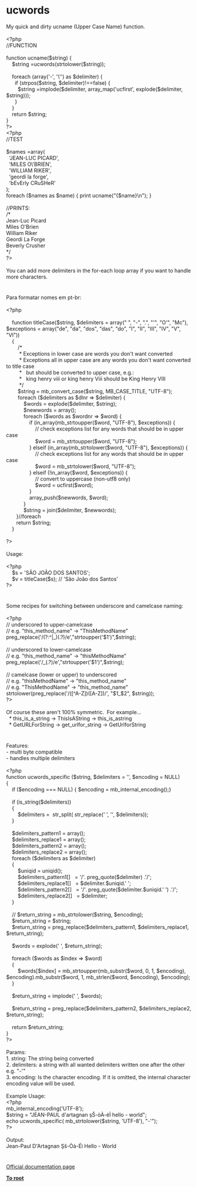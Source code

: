# ucwords




<div class="phpcode"><span class="html">
My quick and dirty ucname (Upper Case Name) function.<br><br><span class="default">&lt;?php<br></span><span class="comment">//FUNCTION<br><br></span><span class="keyword">function </span><span class="default">ucname</span><span class="keyword">(</span><span class="default">$string</span><span class="keyword">) {<br>&#xA0; &#xA0; </span><span class="default">$string </span><span class="keyword">=</span><span class="default">ucwords</span><span class="keyword">(</span><span class="default">strtolower</span><span class="keyword">(</span><span class="default">$string</span><span class="keyword">));<br><br>&#xA0; &#xA0; foreach (array(</span><span class="string">&apos;-&apos;</span><span class="keyword">, </span><span class="string">&apos;\&apos;&apos;</span><span class="keyword">) as </span><span class="default">$delimiter</span><span class="keyword">) {<br>&#xA0; &#xA0; &#xA0; if (</span><span class="default">strpos</span><span class="keyword">(</span><span class="default">$string</span><span class="keyword">, </span><span class="default">$delimiter</span><span class="keyword">)!==</span><span class="default">false</span><span class="keyword">) {<br>&#xA0; &#xA0; &#xA0; &#xA0; </span><span class="default">$string </span><span class="keyword">=</span><span class="default">implode</span><span class="keyword">(</span><span class="default">$delimiter</span><span class="keyword">, </span><span class="default">array_map</span><span class="keyword">(</span><span class="string">&apos;ucfirst&apos;</span><span class="keyword">, </span><span class="default">explode</span><span class="keyword">(</span><span class="default">$delimiter</span><span class="keyword">, </span><span class="default">$string</span><span class="keyword">)));<br>&#xA0; &#xA0; &#xA0; }<br>&#xA0; &#xA0; }<br>&#xA0; &#xA0; return </span><span class="default">$string</span><span class="keyword">;<br>}<br></span><span class="default">?&gt;<br>&lt;?php<br></span><span class="comment">//TEST<br><br></span><span class="default">$names </span><span class="keyword">=array(<br>&#xA0; </span><span class="string">&apos;JEAN-LUC PICARD&apos;</span><span class="keyword">,<br>&#xA0; </span><span class="string">&apos;MILES O\&apos;BRIEN&apos;</span><span class="keyword">,<br>&#xA0; </span><span class="string">&apos;WILLIAM RIKER&apos;</span><span class="keyword">,<br>&#xA0; </span><span class="string">&apos;geordi la forge&apos;</span><span class="keyword">,<br>&#xA0; </span><span class="string">&apos;bEvErly CRuSHeR&apos;<br></span><span class="keyword">);<br>foreach (</span><span class="default">$names </span><span class="keyword">as </span><span class="default">$name</span><span class="keyword">) { print </span><span class="default">ucname</span><span class="keyword">(</span><span class="string">&quot;</span><span class="keyword">{</span><span class="default">$name</span><span class="keyword">}</span><span class="string">\n&quot;</span><span class="keyword">); }<br><br></span><span class="comment">//PRINTS:<br>/*<br>Jean-Luc Picard<br>Miles O&apos;Brien<br>William Riker<br>Geordi La Forge<br>Beverly Crusher<br>*/<br></span><span class="default">?&gt;<br></span><br>You can add more delimiters in the for-each loop array if you want to handle more characters.</span>
</div>
  

#


<div class="phpcode"><span class="html">
Para formatar nomes em pt-br:<br><br><span class="default">&lt;?php<br><br>&#xA0; &#xA0; </span><span class="keyword">function </span><span class="default">titleCase</span><span class="keyword">(</span><span class="default">$string</span><span class="keyword">, </span><span class="default">$delimiters </span><span class="keyword">= array(</span><span class="string">&quot; &quot;</span><span class="keyword">, </span><span class="string">&quot;-&quot;</span><span class="keyword">, </span><span class="string">&quot;.&quot;</span><span class="keyword">, </span><span class="string">&quot;&apos;&quot;</span><span class="keyword">, </span><span class="string">&quot;O&apos;&quot;</span><span class="keyword">, </span><span class="string">&quot;Mc&quot;</span><span class="keyword">), </span><span class="default">$exceptions </span><span class="keyword">= array(</span><span class="string">&quot;de&quot;</span><span class="keyword">, </span><span class="string">&quot;da&quot;</span><span class="keyword">, </span><span class="string">&quot;dos&quot;</span><span class="keyword">, </span><span class="string">&quot;das&quot;</span><span class="keyword">, </span><span class="string">&quot;do&quot;</span><span class="keyword">, </span><span class="string">&quot;I&quot;</span><span class="keyword">, </span><span class="string">&quot;II&quot;</span><span class="keyword">, </span><span class="string">&quot;III&quot;</span><span class="keyword">, </span><span class="string">&quot;IV&quot;</span><span class="keyword">, </span><span class="string">&quot;V&quot;</span><span class="keyword">, </span><span class="string">&quot;VI&quot;</span><span class="keyword">))<br>&#xA0; &#xA0; {<br>&#xA0; &#xA0; &#xA0; &#xA0; </span><span class="comment">/*<br>&#xA0; &#xA0; &#xA0; &#xA0;&#xA0; * Exceptions in lower case are words you don&apos;t want converted<br>&#xA0; &#xA0; &#xA0; &#xA0;&#xA0; * Exceptions all in upper case are any words you don&apos;t want converted to title case<br>&#xA0; &#xA0; &#xA0; &#xA0;&#xA0; *&#xA0;&#xA0; but should be converted to upper case, e.g.:<br>&#xA0; &#xA0; &#xA0; &#xA0;&#xA0; *&#xA0;&#xA0; king henry viii or king henry Viii should be King Henry VIII<br>&#xA0; &#xA0; &#xA0; &#xA0;&#xA0; */<br>&#xA0; &#xA0; &#xA0; &#xA0; </span><span class="default">$string </span><span class="keyword">= </span><span class="default">mb_convert_case</span><span class="keyword">(</span><span class="default">$string</span><span class="keyword">, </span><span class="default">MB_CASE_TITLE</span><span class="keyword">, </span><span class="string">&quot;UTF-8&quot;</span><span class="keyword">);<br>&#xA0; &#xA0; &#xA0; &#xA0; foreach (</span><span class="default">$delimiters </span><span class="keyword">as </span><span class="default">$dlnr </span><span class="keyword">=&gt; </span><span class="default">$delimiter</span><span class="keyword">) {<br>&#xA0; &#xA0; &#xA0; &#xA0; &#xA0; &#xA0; </span><span class="default">$words </span><span class="keyword">= </span><span class="default">explode</span><span class="keyword">(</span><span class="default">$delimiter</span><span class="keyword">, </span><span class="default">$string</span><span class="keyword">);<br>&#xA0; &#xA0; &#xA0; &#xA0; &#xA0; &#xA0; </span><span class="default">$newwords </span><span class="keyword">= array();<br>&#xA0; &#xA0; &#xA0; &#xA0; &#xA0; &#xA0; foreach (</span><span class="default">$words </span><span class="keyword">as </span><span class="default">$wordnr </span><span class="keyword">=&gt; </span><span class="default">$word</span><span class="keyword">) {<br>&#xA0; &#xA0; &#xA0; &#xA0; &#xA0; &#xA0; &#xA0; &#xA0; if (</span><span class="default">in_array</span><span class="keyword">(</span><span class="default">mb_strtoupper</span><span class="keyword">(</span><span class="default">$word</span><span class="keyword">, </span><span class="string">&quot;UTF-8&quot;</span><span class="keyword">), </span><span class="default">$exceptions</span><span class="keyword">)) {<br>&#xA0; &#xA0; &#xA0; &#xA0; &#xA0; &#xA0; &#xA0; &#xA0; &#xA0; &#xA0; </span><span class="comment">// check exceptions list for any words that should be in upper case<br>&#xA0; &#xA0; &#xA0; &#xA0; &#xA0; &#xA0; &#xA0; &#xA0; &#xA0; &#xA0; </span><span class="default">$word </span><span class="keyword">= </span><span class="default">mb_strtoupper</span><span class="keyword">(</span><span class="default">$word</span><span class="keyword">, </span><span class="string">&quot;UTF-8&quot;</span><span class="keyword">);<br>&#xA0; &#xA0; &#xA0; &#xA0; &#xA0; &#xA0; &#xA0; &#xA0; } elseif (</span><span class="default">in_array</span><span class="keyword">(</span><span class="default">mb_strtolower</span><span class="keyword">(</span><span class="default">$word</span><span class="keyword">, </span><span class="string">&quot;UTF-8&quot;</span><span class="keyword">), </span><span class="default">$exceptions</span><span class="keyword">)) {<br>&#xA0; &#xA0; &#xA0; &#xA0; &#xA0; &#xA0; &#xA0; &#xA0; &#xA0; &#xA0; </span><span class="comment">// check exceptions list for any words that should be in upper case<br>&#xA0; &#xA0; &#xA0; &#xA0; &#xA0; &#xA0; &#xA0; &#xA0; &#xA0; &#xA0; </span><span class="default">$word </span><span class="keyword">= </span><span class="default">mb_strtolower</span><span class="keyword">(</span><span class="default">$word</span><span class="keyword">, </span><span class="string">&quot;UTF-8&quot;</span><span class="keyword">);<br>&#xA0; &#xA0; &#xA0; &#xA0; &#xA0; &#xA0; &#xA0; &#xA0; } elseif (!</span><span class="default">in_array</span><span class="keyword">(</span><span class="default">$word</span><span class="keyword">, </span><span class="default">$exceptions</span><span class="keyword">)) {<br>&#xA0; &#xA0; &#xA0; &#xA0; &#xA0; &#xA0; &#xA0; &#xA0; &#xA0; &#xA0; </span><span class="comment">// convert to uppercase (non-utf8 only)<br>&#xA0; &#xA0; &#xA0; &#xA0; &#xA0; &#xA0; &#xA0; &#xA0; &#xA0; &#xA0; </span><span class="default">$word </span><span class="keyword">= </span><span class="default">ucfirst</span><span class="keyword">(</span><span class="default">$word</span><span class="keyword">);<br>&#xA0; &#xA0; &#xA0; &#xA0; &#xA0; &#xA0; &#xA0; &#xA0; }<br>&#xA0; &#xA0; &#xA0; &#xA0; &#xA0; &#xA0; &#xA0; &#xA0; </span><span class="default">array_push</span><span class="keyword">(</span><span class="default">$newwords</span><span class="keyword">, </span><span class="default">$word</span><span class="keyword">);<br>&#xA0; &#xA0; &#xA0; &#xA0; &#xA0; &#xA0; }<br>&#xA0; &#xA0; &#xA0; &#xA0; &#xA0; &#xA0; </span><span class="default">$string </span><span class="keyword">= </span><span class="default">join</span><span class="keyword">(</span><span class="default">$delimiter</span><span class="keyword">, </span><span class="default">$newwords</span><span class="keyword">);<br>&#xA0; &#xA0; &#xA0;&#xA0; }</span><span class="comment">//foreach<br>&#xA0; &#xA0; &#xA0;&#xA0; </span><span class="keyword">return </span><span class="default">$string</span><span class="keyword">;<br>&#xA0; &#xA0; }<br><br></span><span class="default">?&gt;<br></span><br>Usage:<br><br><span class="default">&lt;?php<br>&#xA0; &#xA0; $s </span><span class="keyword">= </span><span class="string">&apos;S&#xC3;O JO&#xC3;O DOS SANTOS&apos;</span><span class="keyword">;<br>&#xA0; &#xA0; </span><span class="default">$v </span><span class="keyword">= </span><span class="default">titleCase</span><span class="keyword">(</span><span class="default">$s</span><span class="keyword">); </span><span class="comment">// &apos;S&#xE3;o Jo&#xE3;o dos Santos&apos; <br></span><span class="default">?&gt;</span>
</span>
</div>
  

#


<div class="phpcode"><span class="html">
Some recipes for switching between underscore and camelcase naming:
<br>
<br><span class="default">&lt;?php
<br></span><span class="comment">// underscored to upper-camelcase
<br>// e.g. &quot;this_method_name&quot; -&gt; &quot;ThisMethodName&quot;
<br></span><span class="default">preg_replace</span><span class="keyword">(</span><span class="string">&apos;/(?:^|_)(.?)/e&apos;</span><span class="keyword">,</span><span class="string">&quot;strtoupper(&apos;$1&apos;)&quot;</span><span class="keyword">,</span><span class="default">$string</span><span class="keyword">);
<br>
<br></span><span class="comment">// underscored to lower-camelcase
<br>// e.g. &quot;this_method_name&quot; -&gt; &quot;thisMethodName&quot;
<br></span><span class="default">preg_replace</span><span class="keyword">(</span><span class="string">&apos;/_(.?)/e&apos;</span><span class="keyword">,</span><span class="string">&quot;strtoupper(&apos;$1&apos;)&quot;</span><span class="keyword">,</span><span class="default">$string</span><span class="keyword">);
<br>
<br></span><span class="comment">// camelcase (lower or upper) to underscored
<br>// e.g. &quot;thisMethodName&quot; -&gt; &quot;this_method_name&quot;
<br>// e.g. &quot;ThisMethodName&quot; -&gt; &quot;this_method_name&quot;
<br></span><span class="default">strtolower</span><span class="keyword">(</span><span class="default">preg_replace</span><span class="keyword">(</span><span class="string">&apos;/([^A-Z])([A-Z])/&apos;</span><span class="keyword">, </span><span class="string">&quot;$1_$2&quot;</span><span class="keyword">, </span><span class="default">$string</span><span class="keyword">));
<br></span><span class="default">?&gt;
<br></span>
<br>Of course these aren&apos;t 100% symmetric.&#xA0; For example...
<br>&#xA0; * this_is_a_string -&gt; ThisIsAString -&gt; this_is_astring
<br>&#xA0; * GetURLForString -&gt; get_urlfor_string -&gt; GetUrlforString</span>
</div>
  

#


<div class="phpcode"><span class="html">
Features:
<br>- multi byte compatible
<br>- handles multiple delimiters
<br>
<br><span class="default">&lt;?php
<br></span><span class="keyword">function </span><span class="default">ucwords_specific </span><span class="keyword">(</span><span class="default">$string</span><span class="keyword">, </span><span class="default">$delimiters </span><span class="keyword">= </span><span class="string">&apos;&apos;</span><span class="keyword">, </span><span class="default">$encoding </span><span class="keyword">= </span><span class="default">NULL</span><span class="keyword">)
<br>{
<br>&#xA0; &#xA0; if (</span><span class="default">$encoding </span><span class="keyword">=== </span><span class="default">NULL</span><span class="keyword">) { </span><span class="default">$encoding </span><span class="keyword">= </span><span class="default">mb_internal_encoding</span><span class="keyword">();}
<br>
<br>&#xA0; &#xA0; if (</span><span class="default">is_string</span><span class="keyword">(</span><span class="default">$delimiters</span><span class="keyword">))
<br>&#xA0; &#xA0; {
<br>&#xA0; &#xA0; &#xA0; &#xA0; </span><span class="default">$delimiters </span><span class="keyword">=&#xA0; </span><span class="default">str_split</span><span class="keyword">( </span><span class="default">str_replace</span><span class="keyword">(</span><span class="string">&apos; &apos;</span><span class="keyword">, </span><span class="string">&apos;&apos;</span><span class="keyword">, </span><span class="default">$delimiters</span><span class="keyword">));
<br>&#xA0; &#xA0; }
<br>
<br>&#xA0; &#xA0; </span><span class="default">$delimiters_pattern1 </span><span class="keyword">= array();
<br>&#xA0; &#xA0; </span><span class="default">$delimiters_replace1 </span><span class="keyword">= array();
<br>&#xA0; &#xA0; </span><span class="default">$delimiters_pattern2 </span><span class="keyword">= array();
<br>&#xA0; &#xA0; </span><span class="default">$delimiters_replace2 </span><span class="keyword">= array();
<br>&#xA0; &#xA0; foreach (</span><span class="default">$delimiters </span><span class="keyword">as </span><span class="default">$delimiter</span><span class="keyword">)
<br>&#xA0; &#xA0; {
<br>&#xA0; &#xA0; &#xA0; &#xA0; </span><span class="default">$uniqid </span><span class="keyword">= </span><span class="default">uniqid</span><span class="keyword">();
<br>&#xA0; &#xA0; &#xA0; &#xA0; </span><span class="default">$delimiters_pattern1</span><span class="keyword">[]&#xA0;&#xA0; = </span><span class="string">&apos;/&apos;</span><span class="keyword">. </span><span class="default">preg_quote</span><span class="keyword">(</span><span class="default">$delimiter</span><span class="keyword">) .</span><span class="string">&apos;/&apos;</span><span class="keyword">;
<br>&#xA0; &#xA0; &#xA0; &#xA0; </span><span class="default">$delimiters_replace1</span><span class="keyword">[]&#xA0;&#xA0; = </span><span class="default">$delimiter</span><span class="keyword">.</span><span class="default">$uniqid</span><span class="keyword">.</span><span class="string">&apos; &apos;</span><span class="keyword">;
<br>&#xA0; &#xA0; &#xA0; &#xA0; </span><span class="default">$delimiters_pattern2</span><span class="keyword">[]&#xA0;&#xA0; = </span><span class="string">&apos;/&apos;</span><span class="keyword">. </span><span class="default">preg_quote</span><span class="keyword">(</span><span class="default">$delimiter</span><span class="keyword">.</span><span class="default">$uniqid</span><span class="keyword">.</span><span class="string">&apos; &apos;</span><span class="keyword">) .</span><span class="string">&apos;/&apos;</span><span class="keyword">;
<br>&#xA0; &#xA0; &#xA0; &#xA0; </span><span class="default">$delimiters_replace2</span><span class="keyword">[]&#xA0;&#xA0; = </span><span class="default">$delimiter</span><span class="keyword">;
<br>&#xA0; &#xA0; }
<br>
<br>&#xA0; &#xA0; </span><span class="comment">// $return_string = mb_strtolower($string, $encoding);
<br>&#xA0; &#xA0; </span><span class="default">$return_string </span><span class="keyword">= </span><span class="default">$string</span><span class="keyword">;
<br>&#xA0; &#xA0; </span><span class="default">$return_string </span><span class="keyword">= </span><span class="default">preg_replace</span><span class="keyword">(</span><span class="default">$delimiters_pattern1</span><span class="keyword">, </span><span class="default">$delimiters_replace1</span><span class="keyword">, </span><span class="default">$return_string</span><span class="keyword">);
<br>
<br>&#xA0; &#xA0; </span><span class="default">$words </span><span class="keyword">= </span><span class="default">explode</span><span class="keyword">(</span><span class="string">&apos; &apos;</span><span class="keyword">, </span><span class="default">$return_string</span><span class="keyword">);
<br>
<br>&#xA0; &#xA0; foreach (</span><span class="default">$words </span><span class="keyword">as </span><span class="default">$index </span><span class="keyword">=&gt; </span><span class="default">$word</span><span class="keyword">)
<br>&#xA0; &#xA0; {
<br>&#xA0; &#xA0; &#xA0; &#xA0; </span><span class="default">$words</span><span class="keyword">[</span><span class="default">$index</span><span class="keyword">] = </span><span class="default">mb_strtoupper</span><span class="keyword">(</span><span class="default">mb_substr</span><span class="keyword">(</span><span class="default">$word</span><span class="keyword">, </span><span class="default">0</span><span class="keyword">, </span><span class="default">1</span><span class="keyword">, </span><span class="default">$encoding</span><span class="keyword">), </span><span class="default">$encoding</span><span class="keyword">).</span><span class="default">mb_substr</span><span class="keyword">(</span><span class="default">$word</span><span class="keyword">, </span><span class="default">1</span><span class="keyword">, </span><span class="default">mb_strlen</span><span class="keyword">(</span><span class="default">$word</span><span class="keyword">, </span><span class="default">$encoding</span><span class="keyword">), </span><span class="default">$encoding</span><span class="keyword">);
<br>&#xA0; &#xA0; }
<br>
<br>&#xA0; &#xA0; </span><span class="default">$return_string </span><span class="keyword">= </span><span class="default">implode</span><span class="keyword">(</span><span class="string">&apos; &apos;</span><span class="keyword">, </span><span class="default">$words</span><span class="keyword">);
<br>
<br>&#xA0; &#xA0; </span><span class="default">$return_string </span><span class="keyword">= </span><span class="default">preg_replace</span><span class="keyword">(</span><span class="default">$delimiters_pattern2</span><span class="keyword">, </span><span class="default">$delimiters_replace2</span><span class="keyword">, </span><span class="default">$return_string</span><span class="keyword">);
<br>
<br>&#xA0; &#xA0; return </span><span class="default">$return_string</span><span class="keyword">;
<br>}
<br></span><span class="default">?&gt;
<br></span>
<br>Params:
<br>1. string: The string being converted
<br>2. delimiters: a string with all wanted delimiters written one after the other e.g. &quot;-&apos;&quot;
<br>3. encoding: Is the character encoding. If it is omitted, the internal character encoding value will be used.
<br>
<br>Example Usage:
<br><span class="default">&lt;?php
<br>mb_internal_encoding</span><span class="keyword">(</span><span class="string">&apos;UTF-8&apos;</span><span class="keyword">);
<br></span><span class="default">$string </span><span class="keyword">= </span><span class="string">&quot;JEAN-PAUL d&apos;artagnan &#x15F;&#x160;-&#xF2;&#xC0;-&#xE9;&#xCC; hello - world&quot;</span><span class="keyword">;
<br>echo </span><span class="default">ucwords_specific</span><span class="keyword">( </span><span class="default">mb_strtolower</span><span class="keyword">(</span><span class="default">$string</span><span class="keyword">, </span><span class="string">&apos;UTF-8&apos;</span><span class="keyword">), </span><span class="string">&quot;-&apos;&quot;</span><span class="keyword">);
<br></span><span class="default">?&gt;
<br></span>
<br>Output:
<br>Jean-Paul D&apos;Artagnan &#x15E;&#x161;-&#xD2;&#xE0;-&#xC9;&#xEC; Hello - World</span>
</div>
  

#

[Official documentation page](https://www.php.net/manual/en/function.ucwords.php)

**[To root](/README.md)**